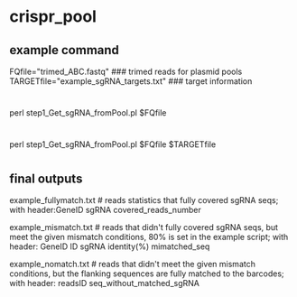 # crispr_pool

## example command
FQfile="trimed_ABC.fastq"   ### trimed reads for plasmid pools
TARGETfile="example_sgRNA_targets.txt"   ### target information
#
perl step1_Get_sgRNA_fromPool.pl $FQfile
#
perl step1_Get_sgRNA_fromPool.pl $FQfile $TARGETfile
#

## final outputs
example_fullymatch.txt # reads statistics that fully covered sgRNA seqs; with header:GeneID	sgRNA	covered_reads_number

example_mismatch.txt # reads that didn't fully covered sgRNA seqs, but meet the given mismatch conditions, 80% is set in the example script; with header: GeneID	ID	sgRNA	identity(%)	mimatched_seq

example_nomatch.txt #  reads that didn't meet the given mismatch conditions, but the flanking sequences are fully matched to the barcodes; with header: readsID	seq_without_matched_sgRNA
